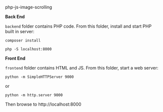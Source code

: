 php-js-image-scrolling

**Back End**

`backend` folder contains PHP code.  From this folder, install and start PHP built in server:

`composer install`

`php -S localhost:8000`

**Front End**

`frontend` folder contains HTML and JS.  From this folder, start a web server:

`python -m SimpleHTTPServer 9000`

or

`python -m http.server 9000`

Then browse to http://localhost:8000

